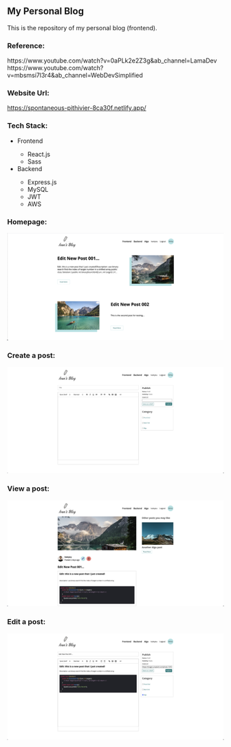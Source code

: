 ## My Personal Blog
<p>
    This is the repository of my personal blog (frontend).
</p>

### Reference:
<Link>https://www.youtube.com/watch?v=0aPLk2e2Z3g&ab_channel=LamaDev</Link></br>
<Link>https://www.youtube.com/watch?v=mbsmsi7l3r4&ab_channel=WebDevSimplified</Link>

### Website Url: 
<a>https://spontaneous-pithivier-8ca30f.netlify.app/</a>

### Tech Stack:
<ul>
    <li>Frontend</li>
    <ul>
    <li>React.js</li>
    <li>Sass</li>
    </ul>
    <li>Backend</li>
    <ul>
    <li>Express.js</li>
    <li>MySQL</li>
    <li>JWT</li>
    <li>AWS</li>
    </ul>
</ul>

### Homepage:
<img src="home-screenshot.png"/>

### Create a post:
<img src="create-screenshot.png"/>

### View a post:
<img src="read-screenshot.png">

### Edit a post:
<img src="edit-screenshot.png">